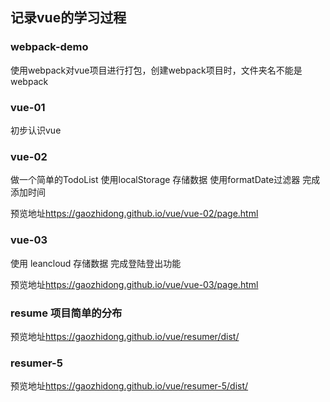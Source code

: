## 记录vue的学习过程

### webpack-demo
使用webpack对vue项目进行打包，创建webpack项目时，文件夹名不能是webpack

### vue-01 
初步认识vue

### vue-02
 
做一个简单的TodoList 使用localStorage 存储数据 使用formatDate过滤器 完成添加时间

预览地址<https://gaozhidong.github.io/vue/vue-02/page.html>
### vue-03 
使用 leancloud 存储数据 完成登陆登出功能

预览地址<https://gaozhidong.github.io/vue/vue-03/page.html>

### resume 项目简单的分布
预览地址<https://gaozhidong.github.io/vue/resumer/dist/>

### resumer-5 
预览地址<https://gaozhidong.github.io/vue/resumer-5/dist/>